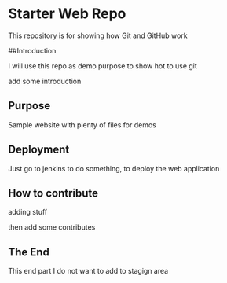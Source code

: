 # Starter Web Repo

This repository is for showing how Git and GitHub work

##Introduction

I will use this repo as demo purpose to show hot to use git

add some introduction

## Purpose

Sample website with plenty of files for demos

## Deployment

Just go to jenkins to do something, to deploy the web application

## How to contribute

adding stuff

then add some contributes

## The End

This end part I do not want to add to stagign area